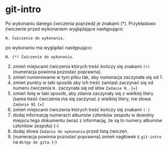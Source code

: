 # git-intro

Po wykonaniu danego ćwiczenia poprzedź je znakami (*).
Przykładowo ćwiczenie przed wykonaniem wyglądające następująco:
```
N. Ćwiczenie do wykonania.
```
po wykonaniu ma wyglądać następująco:
```
N. (*) Ćwiczenie do wykonania.
```

2. zmień miejscami ćwiczenia których treść kończy się znakami `(+)` (numeracja powinna pozostać poprawna).
3. zmień numerowanie w tym pliku tak, aby numeracja zaczynała się od 1.
4. zmień punkty w taki sposób aby ich treść zamiast zaczynać się od numeru ćwiczenia `N.` zaczynała się od słów `Zadanie N.`. (+)
5. zmień listę w taki sposób, aby zdania zaczynały się z wielkiej litery (sama treść ćwiczenia ma się zaczynać z wielkiej litery, nie słowa `Zadanie N`). (+)
6. zmień miejscami ćwiczenia których treść kończy się znakami `(-)` 
7. dodaj informację numerach albumów członków zespołu w dowolny miejscu tego dokumentu (wraz z informację, że są to numery albumów członków zespołu) (-)
8. dodaj słowa `Zadania do wykonania` przed listą ćwiczeń.
9. (numeracja powinna pozostać poprawna).zmień nagłówek z `git-intro` na `Wstęp do gita`. (-)
